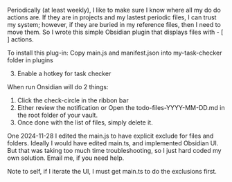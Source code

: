 Periodically (at least weekly), I like to make sure I know where all my do do actions are. If they are in projects and my lastest periodic files, I can trust my system; however, if they are buried in my reference files, then I need to move them. So I wrote this simple Obsidian plugin that displays files with - [ ] actions.

To install this plug-in:
Copy main.js and manifest.json into my-task-checker folder in plugins
  
3. Enable a hotkey for task checker

When run Onsidian will do 2 things:
1. Click the check-circle in the ribbon bar
2. Either review the notification or
   Open the todo-files-YYYY-MM-DD.md in the root folder of your vault. 
3. Once done with the list of files, simply delete it.

One 2024-11-28 I edited the main.js to have explicit exclude for files and folders. Ideally I would have edited main.ts, and implemented Obsidian UI. But that was taking too much time troubleshooting, so I just hard coded my own solution. Email me, if you need help.

Note to self, if I iterate the UI, I must get main.ts to do the exclusions first.
